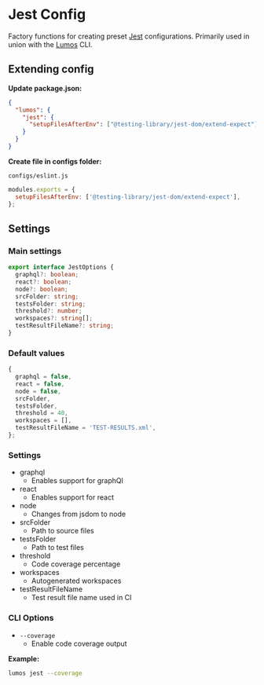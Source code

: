 # Jest Config

Factory functions for creating preset [Jest](https://jestjs.io/) configurations. Primarily used in
union with the [Lumos](https://www.npmjs.com/package/@oriflame/lumos) CLI.

## Extending config

**Update package.json:**

```json
{
  "lumos": {
    "jest": {
      "setupFilesAfterEnv": ["@testing-library/jest-dom/extend-expect"]
    }
  }
}
```

**Create file in configs folder:**

`configs/eslint.js`

```js
modules.exports = {
  setupFilesAfterEnv: ['@testing-library/jest-dom/extend-expect'],
};
```

## Settings

### Main settings

```ts
export interface JestOptions {
  graphql?: boolean;
  react?: boolean;
  node?: boolean;
  srcFolder: string;
  testsFolder: string;
  threshold?: number;
  workspaces?: string[];
  testResultFileName?: string;
}
```

### Default values

```ts
{
  graphql = false,
  react = false,
  node = false,
  srcFolder,
  testsFolder,
  threshold = 40,
  workspaces = [],
  testResultFileName = 'TEST-RESULTS.xml',
};
```

### Settings

- graphql
  - Enables support for graphQl
- react
  - Enables support for react
- node
  - Changes from jsdom to node
- srcFolder
  - Path to source files
- testsFolder
  - Path to test files
- threshold
  - Code coverage percentage
- workspaces
  - Autogenerated workspaces
- testResultFileName
  - Test result file name used in CI

### CLI Options

- `--coverage`
  - Enable code coverage output

__Example:__

```bash
lumos jest --coverage
```
